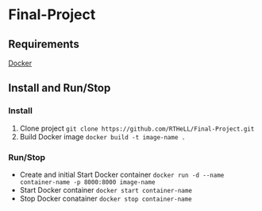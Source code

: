 # Final-Project
Requirements
-------------------------
[Docker](https://www.docker.com/ "Download and install latest version")


Install and Run/Stop
-------------------------
### Install
1. Clone project `git clone https://github.com/RTHeLL/Final-Project.git`
2. Build Docker image `docker build -t image-name .`
### Run/Stop
- Create and initial Start Docker container `docker run -d --name container-name -p 8000:8000 image-name`
- Start Docker container `docker start container-name`
- Stop Docker conatainer `docker stop container-name`
